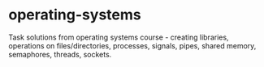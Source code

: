 # operating-systems

Task solutions from operating systems course - creating libraries, operations on files/directories, processes, signals, pipes, shared memory, semaphores, threads, sockets.
